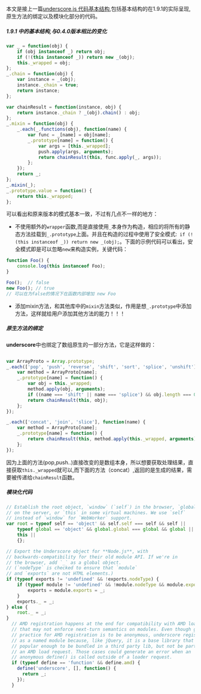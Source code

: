 
本文是接上一篇[underscore.js 代码基本结构](https://www.jianshu.com/p/36e051490bfb),包括基本结构的在1.9.1的实际呈现,原生方法的绑定以及模块化部分的代码。


##### 1.9.1 中的基本结构,与0.4.0版本相比的变化 #####

```javascript
var _ = function(obj) {
    if (obj instanceof _) return obj;
    if (!(this instanceof _)) return new _(obj);
    this._wrapped = obj;
};
_.chain = function(obj) {
    var instance = _(obj);
    instance._chain = true;
    return instance;
};

var chainResult = function(instance, obj) {
    return instance._chain ? _(obj).chain() : obj;
};
_.mixin = function(obj) {
    _.each(_.functions(obj), function(name) {
        var func = _[name] = obj[name];
        _.prototype[name] = function() {
            var args = [this._wrapped];
            push.apply(args, arguments);
            return chainResult(this, func.apply(_, args));
        };
    });
    return _;
};
_.mixin(_);
_.prototype.value = function() {
    return this._wrapped;
};
```
可以看出和原来版本的模式基本一致，不过有几点不一样的地方：

* 不使用额外的`wrapper`函数,而是直接使用`_`本身作为构造，相应的将所有的静态方法挂载到`_.prototype`上面。并且在构造的过程中使用了安全模式:` if (!(this instanceof _)) return new _(obj);`。下面的示例代码可以看出，安全模式即是可以忽略`new`来构造实例，关键代码：
```javascript
function Foo() {
    console.log(this instanceof Foo);
}

Foo();  // false 
new Foo(); // true
// 可以在为false的情况下在函数内部增加 new Foo
```
* 添加mixin方法，和其他库中的`mixin`方法类似，作用是想`_.prototype`中添加方法，这样就给用户添加其他方法的能力！！！

##### 原生方法的绑定 #####

**underscore**中也绑定了数组原生的一部分方法，它是这样做的：

```javascript

var ArrayProto = Array.prototype;
_.each(['pop', 'push', 'reverse', 'shift', 'sort', 'splice', 'unshift'], function(name) {
    var method = ArrayProto[name];
    _.prototype[name] = function() {
        var obj = this._wrapped;
        method.apply(obj, arguments);
        if ((name === 'shift' || name === 'splice') && obj.length === 0) delete obj[0];
        return chainResult(this, obj);
    };
});

_.each(['concat', 'join', 'slice'], function(name) {
    var method = ArrayProto[name];
    _.prototype[name] = function() {
        return chainResult(this, method.apply(this._wrapped, arguments));
    };
});
```
因为上面的方法(pop,push..)直接改变的是数组本身，所以想要获取处理结果，直接获取`this._wrapped`就可以,而下面的方法（concat）,返回的是生成的结果，需要被传递给`chainResult`函数。

##### 模块化代码 #####

```javascript
// Establish the root object, `window` (`self`) in the browser, `global`
// on the server, or `this` in some virtual machines. We use `self`
// instead of `window` for `WebWorker` support.
var root = typeof self == 'object' && self.self === self && self ||
    typeof global == 'object' && global.global === global && global ||
    this ||
    {};

// Export the Underscore object for **Node.js**, with
// backwards-compatibility for their old module API. If we're in
// the browser, add `_` as a global object.
// (`nodeType` is checked to ensure that `module`
// and `exports` are not HTML elements.)
if (typeof exports != 'undefined' && !exports.nodeType) {
    if (typeof module != 'undefined' && !module.nodeType && module.exports) {
        exports = module.exports = _;
    }
    exports._ = _;
} else {
    root._ = _;
}
  // AMD registration happens at the end for compatibility with AMD loaders
  // that may not enforce next-turn semantics on modules. Even though general
  // practice for AMD registration is to be anonymous, underscore registers
  // as a named module because, like jQuery, it is a base library that is
  // popular enough to be bundled in a third party lib, but not be part of
  // an AMD load request. Those cases could generate an error when an
  // anonymous define() is called outside of a loader request.
  if (typeof define == 'function' && define.amd) {
    define('underscore', [], function() {
      return _;
    });
  }
```




